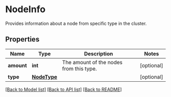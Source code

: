 # NodeInfo

Provides information about a node from specific type in the cluster.
## Properties
Name | Type | Description | Notes
------------ | ------------- | ------------- | -------------
**amount** | **int** | The amount of the nodes from this type. | [optional] 
**type** | [**NodeType**](NodeType.md) |  | [optional] 

[[Back to Model list]](../README.md#documentation-for-models) [[Back to API list]](../README.md#documentation-for-api-endpoints) [[Back to README]](../README.md)


